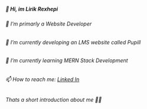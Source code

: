 ##### 👋 Hi, im Lirik Rexhepi

###### 👀 I'm primarly a Website Developer

###### 🔭 I’m currently developing an LMS website called Pupill

###### 🌱 I’m currently learning MERN Stack Development 

###### 📫 How to reach me: [Linked In](https://www.linkedin.com/in/lirik-rexhepi-700511240/)

###### Thats a short introduction about me 🙋‍♂️



<!--
**lirikrexhepi/lirikrexhepi** is a ✨ _special_ ✨ repository because its `README.md` (this file) appears on your GitHub profile.

Here are some ideas to get you started:

- 🔭 I’m currently working on ...
- 🌱 I’m currently learning ...
- 👯 I’m looking to collaborate on ...
- 🤔 I’m looking for help with ...
- 💬 Ask me about ...
- 📫 How to reach me: ...
- 😄 Pronouns: ...
- ⚡ Fun fact: ...
-->
